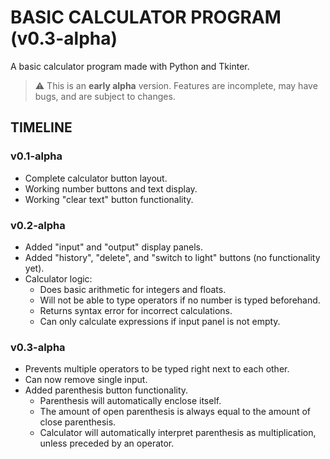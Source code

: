 # BASIC CALCULATOR PROGRAM (v0.3-alpha)

A basic calculator program made with Python and Tkinter.

> ⚠️ This is an **early alpha** version. Features are incomplete, may have bugs, and are subject to changes.

## TIMELINE

### v0.1-alpha
- Complete calculator button layout.
- Working number buttons and text display.
- Working "clear text" button functionality.

### v0.2-alpha
- Added "input" and "output" display panels.
- Added "history", "delete", and "switch to light" buttons (no functionality yet).
- Calculator logic:
  - Does basic arithmetic for integers and floats.
  - Will not be able to type operators if no number is typed beforehand.
  - Returns syntax error for incorrect calculations.
  - Can only calculate expressions if input panel is not empty.

### v0.3-alpha
- Prevents multiple operators to be typed right next to each other.
- Can now remove single input.
- Added parenthesis button functionality.
  - Parenthesis will automatically enclose itself.
  - The amount of open parenthesis is always equal to the amount of close parenthesis.
  - Calculator will automatically interpret parenthesis as multiplication, unless preceded by an operator.
